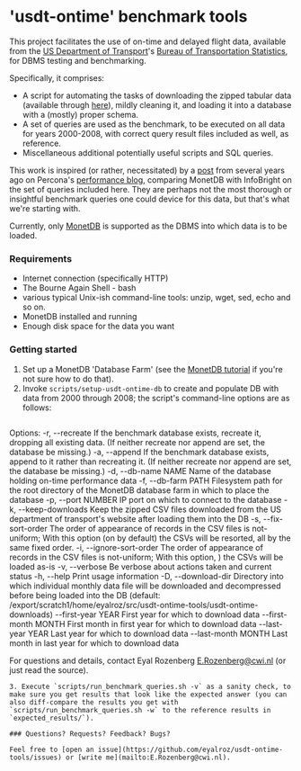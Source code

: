 # 'usdt-ontime' benchmark tools

This project facilitates the use of on-time and delayed flight data, available from the [US Department of Transport](https://www.transportation.gov/)'s [Bureau of Transportation Statistics](http://www.rita.dot.gov/bts/), for DBMS testing and benchmarking.

Specifically, it comprises:

* A script for automating the tasks of downloading the zipped tabular data (available through [here](http://www.transtats.bts.gov/DL_SelectFields.asp?Table_ID=236&DB_Short_Name=On-Time)), mildly cleaning it, and loading it into a database with a (mostly) proper schema.
* A set of queries are used as the benchmark, to be executed on all data for years 2000-2008, with correct query result files included as well, as reference.
* Miscellaneous additional potentially useful scripts and SQL queries\.

This work is inspired (or rather, necessitated) by a [post](https://www.percona.com/blog/2009/10/02/analyzing-air-traffic-performance-with-infobright-and-monetdb/) from several years ago on Percona's [performance blog](https://www.percona.com/blog), comparing MonetDB with InfoBright on the set of queries included here. They are perhaps not the most thorough or insightful benchmark queries one could device for this data, but that's what we're starting with.

Currently, only [MonetDB](https://www.monetdb.org/) is supported as the DBMS into which data is to be loaded.

### Requirements

* Internet connection (specifically HTTP)
* The Bourne Again Shell - bash
* various typical Unix-ish command-line tools: unzip, wget, sed, echo and so on.
* MonetDB installed and running
* Enough disk space for the data you want

### Getting started

1. Set up a MonetDB 'Database Farm' (see the [MonetDB tutorial](https://www.monetdb.org/Documentation/UserGuide/Tutorial) if you're not sure how to do that).
2. Invoke `scripts/setup-usdt-ontime-db` to create and populate DB with data from 2000 through 2008; the script's command-line options are as follows:
   ```
Options:
  -r, --recreate           If the benchmark database exists, recreate it, dropping all
                           existing data. (If neither recreate nor append are set, the 
                           database be missing.)
  -a, --append             If the benchmark database exists, append to it rather than
                           recreating it. (If neither recreate nor append are set, the 
                           database be missing.)
  -d, --db-name NAME       Name of the database holding on-time performance data
  -f, --db-farm PATH       Filesystem path for the root directory of the MonetDB
                           database farm in which to place the database
  -p, --port NUMBER        IP port on which to connect to the database
  -k, --keep-downloads     Keep the zipped CSV files downloaded from the US department
                           of transport's website after loading them into the DB
  -s, --fix-sort-order    The order of appearance of records in the CSV files is not-uniform;
                           With this option (on by default) the CSVs will be resorted,
                           all by the same fixed order.
  -i, --ignore-sort-order  The order of appearance of records in the CSV files is not-uniform;
                           With this option, ) the CSVs will be loaded as-is
  -v, --verbose            Be verbose about actions taken and current status
  -h, --help               Print usage information
  -D, --download-dir       Directory into which individual monthly data file will be
                           downloaded and decompressed before being loaded into the DB
                           (default: /export/scratch1/home/eyalroz/src/usdt-ontime-tools/usdt-ontime-downloads)
  --first-year YEAR        First year for which to download data
  --first-month MONTH      First month in first year for which to download data
  --last-year YEAR         Last year for which to download data
  --last-month MONTH       Last month in last year for which to download data

For questions and details, contact Eyal Rozenberg <E.Rozenberg@cwi.nl> (or just read the source).
   ```
3. Execute `scripts/run_benchmark_queries.sh -v` as a sanity check, to make sure you get results that look like the expected answer (you can also diff-compare the results you get with  `scripts/run_benchmark_queries.sh -w` to the reference results in `expected_results/`).

### Questions? Requests? Feedback? Bugs?

Feel free to [open an issue](https://github.com/eyalroz/usdt-ontime-tools/issues) or [write me](mailto:E.Rozenberg@cwi.nl).
